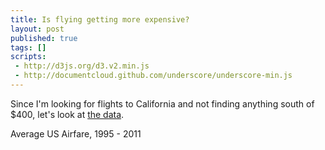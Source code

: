 ```yaml
---
title: Is flying getting more expensive?
layout: post
published: true
tags: []
scripts:
 - http://d3js.org/d3.v2.min.js
 - http://documentcloud.github.com/underscore/underscore-min.js
---
```

Since I'm looking for flights to California and not finding anything south of $400, let's look at [the data](http://www.bts.gov/xml/atpi/src/datadisp_tableseries.xml).

<div id="chart"> </div>

<table id="data" class="table">
	<thead>Average US Airfare, 1995 - 2011</thead>
	<tbody></tbody>
</table>

<script type="text/javascript">
var url = "/visible-data/data/AirFares.csv";
d3.csv(url, function(data) {
    var table = d3.select('#data').select('tbody')
        .selectAll('tr')
        .data(data)
      .enter().append('tr')
        .selectAll('td')
        .data(function(d) { return _.values(d); })
      .enter().append('td')
        .text(function(d, i) {
        	if (i === 2) { return '$' + d; }
        	return d;
        });
});
</script>